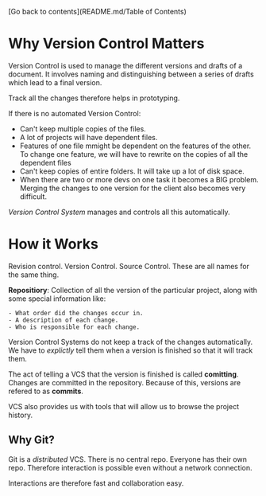 [Go back to contents](README.md/Table of Contents)

# Why Version Control Matters #

Version Control is used to manage the different versions and drafts of a document. It involves naming and distinguishing between a series of drafts which lead to a final version.

Track all the changes therefore helps in prototyping.

If there is no automated Version Control:

- Can't keep multiple copies of the files.
- A lot of projects will have dependent files.
- Features of one file mmight be dependent on the features of the other. To change one feature, we will have to rewrite on the copies of all the dependent files
- Can't keep copies of entire folders. It will take up a lot of disk space.
- When there are two or more devs on one task it becomes a BIG problem. Merging the changes to one version for the client also becomes very difficult.

_Version Control System_ manages and controls all this automatically.

# How it Works #

Revision control. Version Control. Source Control. These are all names for the same thing.

__Repositiory__: Collection of all the version of the particular project, along with some special information like:

    - What order did the changes occur in.
    - A description of each change.
    - Who is responsible for each change.

Version Control Systems do not keep a track of the changes automatically. We have to _explictly_ tell them when a version is finished so that it will track them. 

The act of telling a VCS that the version is finished is called __comitting__. Changes are committed in the repository. Because of this, versions are refered to as __commits__.

VCS also provides us with tools that will allow us to browse the project history.


## Why Git? ##

Git is a _distributed_ VCS. There is no central repo. Everyone has their own repo. Therefore interaction is possible even without a network connection.

Interactions are therefore fast and collaboration easy.
